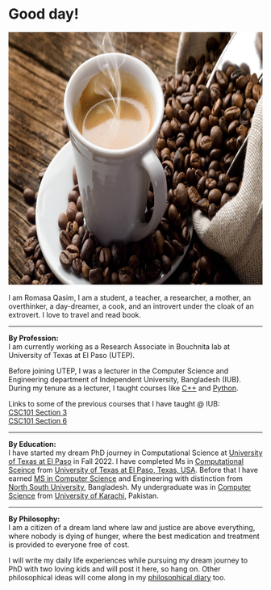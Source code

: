 # Good day!

<img src="coffee.jpg" width="1000" height="500">

I am Romasa Qasim, I am a student, a teacher, a researcher, a mother, an overthinker, a day-dreamer, a cook, and an introvert under the cloak of an extrovert. I love to travel and read book.

* * *
**By Profession:**\
I am currently working as a Research Associate in Bouchnita lab at University of Texas at El Paso (UTEP). 

Before joining UTEP, I was a lecturer in the Computer Science and Engineering department of Independent University, Bangladesh (IUB). During my tenure as a lecturer, I taught courses like [C++](https://github.com/Romasa/Introductory-Programming-with-C-Plus-Plus) and [Python](https://github.com/Romasa/Introduction-to-python).


Links to some of the previous courses that I have taught @ IUB:\
[CSC101 Section 3](spring21/csc101sec3/)\
[CSC101 Section 6](spring21/csc101sec6/)

* * * 

**By Education:**\
I have started my dream PhD journey in Computational Science at [University of Texas at El Paso](https://www.utep.edu/science) in Fall 2022. I have completed Ms in [Computational Sceince](https://www.utep.edu/science/computational-science/) from [University of Texas at El Paso, Texas, USA](https://www.utep.edu/). Before that I have earned [MS in Computer Science](https://www.northsouth.edu/academic/programs-18022021/master/ms-cse.html) and Engineering with distinction from [North South University](https://www.northsouth.edu/), Bangladesh. My undergraduate was in [Computer Science](https://uok.edu.pk/faculties/computerscience/bs.php) from [University of Karachi](https://uok.edu.pk/), Pakistan. 

* * *

**By Philosophy:**\
I am a citizen of a dream land where law and justice are above everything, where nobody is dying of hunger, where the best medication and treatment is provided to everyone free of cost. 

I will write my daily life experiences while pursuing my dream journey to PhD with two loving kids and will post it here, so hang on. Other philosophical ideas will come along in my [philosophical diary](looks_strange.md) too. 